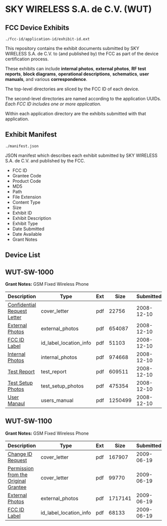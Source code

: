 # SKY WIRELESS S.A. de C.V. (WUT)
## FCC Device Exhibits

```
./fcc-id/application-id/exhibit-id.ext
```

This repository contains the exhibit documents submitted by SKY WIRELESS S.A. de C.V. to (and published by) the FCC as part of the device certification process.

These exhibits can include **internal photos**, **external photos**, **RF test reports**, **block diagrams**, **operational descriptions**, **schematics**, **user manuals**, and various **correspondence**.

The top-level directories are sliced by the FCC ID of each device.

The second-level directories are named according to the application UUIDs. *Each FCC ID includes one or more application.*

Within each application directory are the exhibits submitted with that application. 

## Exhibit Manifest

```
./manifest.json
```

JSON manifest which describes each exhibit submitted by SKY WIRELESS S.A. de C.V. and published by the FCC.

- FCC ID
- Grantee Code
- Product Code
- MD5
- Path
- File Extension
- Content Type
- Size
- Exhibit ID
- Exhibit Description
- Exhibit Type
- Date Submitted
- Date Available
- Grant Notes

## Device List
## WUT-SW-1000
**Grant Notes:** GSM Fixed Wireless Phone

| Description | Type | Ext | Size | Submitted | Available |
| ----------- | ---- | --- | ---- | --------- | --------- |
| [Confidential Request Letter](WUT-SW-1000/b9fea7d5b784f32ef988307d37d25576/1042507.pdf) | cover_letter | pdf | 22756 | 2008-12-10 | 2008-12-10 |
| [External Photos](WUT-SW-1000/b9fea7d5b784f32ef988307d37d25576/1042508.pdf) | external_photos | pdf | 654087 | 2008-12-10 | 2008-12-10 |
| [FCC ID Label](WUT-SW-1000/b9fea7d5b784f32ef988307d37d25576/1042509.pdf) | id_label_location_info | pdf | 51103 | 2008-12-10 | 2008-12-10 |
| [Internal Photos](WUT-SW-1000/b9fea7d5b784f32ef988307d37d25576/1042510.pdf) | internal_photos | pdf | 974668 | 2008-12-10 | 2008-12-10 |
| [Test Report](WUT-SW-1000/b9fea7d5b784f32ef988307d37d25576/1042514.pdf) | test_report | pdf | 609511 | 2008-12-10 | 2008-12-10 |
| [Test Setup Photos](WUT-SW-1000/b9fea7d5b784f32ef988307d37d25576/1042515.pdf) | test_setup_photos | pdf | 475354 | 2008-12-10 | 2008-12-10 |
| [User Manaul](WUT-SW-1000/b9fea7d5b784f32ef988307d37d25576/1042516.pdf) | users_manual | pdf | 1250499 | 2008-12-10 | 2008-12-10 |
## WUT-SW-1100
**Grant Notes:** GSM Fixed Wireless Phone

| Description | Type | Ext | Size | Submitted | Available |
| ----------- | ---- | --- | ---- | --------- | --------- |
| [Change ID Request](WUT-SW-1100/fe5b257de6f9ddbbd9ae015e1c2d9c6b/1127147.pdf) | cover_letter | pdf | 167907 | 2009-06-19 | 2009-06-19 |
| [Permission from the Original Grantee](WUT-SW-1100/fe5b257de6f9ddbbd9ae015e1c2d9c6b/1127150.pdf) | cover_letter | pdf | 99770 | 2009-06-19 | 2009-06-19 |
| [External Photos](WUT-SW-1100/fe5b257de6f9ddbbd9ae015e1c2d9c6b/1127148.pdf) | external_photos | pdf | 1717141 | 2009-06-19 | 2009-06-19 |
| [FCC ID Label](WUT-SW-1100/fe5b257de6f9ddbbd9ae015e1c2d9c6b/1127149.pdf) | id_label_location_info | pdf | 68133 | 2009-06-19 | 2009-06-19 |
